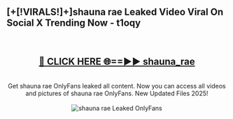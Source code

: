 <h2>[+[!VIRALS!]+]shauna rae Leaked Video Viral On Social X Trending Now - t1oqy</h2>
<br>
<div align="center">
<h2><a href="https://libra.edu.pl?shauna_rae" rel="nofollow">🔴 CLICK HERE 🌐==►► shauna_rae</a></h2>
<br>
Get shauna rae OnlyFans leaked all content. Now you can access all videos and pictures of shauna rae OnlyFans. New Updated Files 2025!
<br>
<br>
<a href="https://libra.edu.pl?shauna_rae" rel="nofollow" data-target="animated-image.originalLink"><img src="https://i.ibb.co.com/WyWwxjT/player-gif2.gif" alt="shauna rae Leaked OnlyFans" style="max-width: 100%; display: inline-block;" data-target="animated-image.originalImage"></a>
</div>
<br>